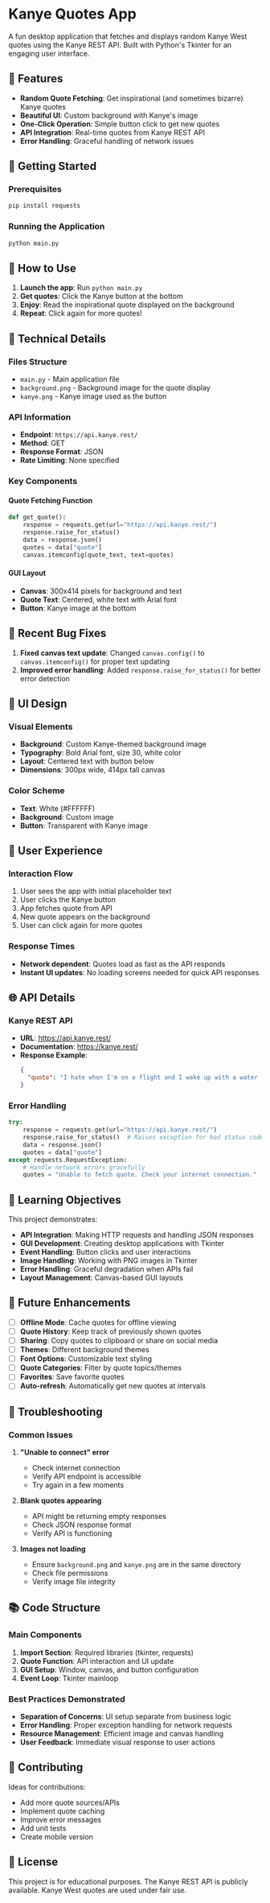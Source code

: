 # Kanye Quotes App

A fun desktop application that fetches and displays random Kanye West quotes using the Kanye REST API. Built with Python's Tkinter for an engaging user interface.

## 🎤 Features

- **Random Quote Fetching**: Get inspirational (and sometimes bizarre) Kanye quotes
- **Beautiful UI**: Custom background with Kanye's image
- **One-Click Operation**: Simple button click to get new quotes
- **API Integration**: Real-time quotes from Kanye REST API
- **Error Handling**: Graceful handling of network issues

## 🚀 Getting Started

### Prerequisites
```bash
pip install requests
```

### Running the Application
```bash
python main.py
```

## 📖 How to Use

1. **Launch the app**: Run `python main.py`
2. **Get quotes**: Click the Kanye button at the bottom
3. **Enjoy**: Read the inspirational quote displayed on the background
4. **Repeat**: Click again for more quotes!

## 🔧 Technical Details

### Files Structure
- `main.py` - Main application file
- `background.png` - Background image for the quote display
- `kanye.png` - Kanye image used as the button

### API Information
- **Endpoint**: `https://api.kanye.rest/`
- **Method**: GET
- **Response Format**: JSON
- **Rate Limiting**: None specified

### Key Components

#### Quote Fetching Function
```python
def get_quote():
    response = requests.get(url="https://api.kanye.rest/")
    response.raise_for_status()
    data = response.json()
    quotes = data["quote"]
    canvas.itemconfig(quote_text, text=quotes)
```

#### GUI Layout
- **Canvas**: 300x414 pixels for background and text
- **Quote Text**: Centered, white text with Arial font
- **Button**: Kanye image at the bottom

## 🐛 Recent Bug Fixes

1. **Fixed canvas text update**: Changed `canvas.config()` to `canvas.itemconfig()` for proper text updating
2. **Improved error handling**: Added `response.raise_for_status()` for better error detection

## 🎨 UI Design

### Visual Elements
- **Background**: Custom Kanye-themed background image
- **Typography**: Bold Arial font, size 30, white color
- **Layout**: Centered text with button below
- **Dimensions**: 300px wide, 414px tall canvas

### Color Scheme
- **Text**: White (#FFFFFF)
- **Background**: Custom image
- **Button**: Transparent with Kanye image

## 📱 User Experience

### Interaction Flow
1. User sees the app with initial placeholder text
2. User clicks the Kanye button
3. App fetches quote from API
4. New quote appears on the background
5. User can click again for more quotes

### Response Times
- **Network dependent**: Quotes load as fast as the API responds
- **Instant UI updates**: No loading screens needed for quick API responses

## 🌐 API Details

### Kanye REST API
- **URL**: https://api.kanye.rest/
- **Documentation**: https://kanye.rest/
- **Response Example**:
  ```json
  {
    "quote": "I hate when I'm on a flight and I wake up with a water bottle next to me like oh great now I gotta be responsible for this water bottle"
  }
  ```

### Error Handling
```python
try:
    response = requests.get(url="https://api.kanye.rest/")
    response.raise_for_status()  # Raises exception for bad status codes
    data = response.json()
    quotes = data["quote"]
except requests.RequestException:
    # Handle network errors gracefully
    quotes = "Unable to fetch quote. Check your internet connection."
```

## 🎯 Learning Objectives

This project demonstrates:
- **API Integration**: Making HTTP requests and handling JSON responses
- **GUI Development**: Creating desktop applications with Tkinter
- **Event Handling**: Button clicks and user interactions
- **Image Handling**: Working with PNG images in Tkinter
- **Error Handling**: Graceful degradation when APIs fail
- **Layout Management**: Canvas-based GUI layouts

## 🔮 Future Enhancements

- [ ] **Offline Mode**: Cache quotes for offline viewing
- [ ] **Quote History**: Keep track of previously shown quotes
- [ ] **Sharing**: Copy quotes to clipboard or share on social media
- [ ] **Themes**: Different background themes
- [ ] **Font Options**: Customizable text styling
- [ ] **Quote Categories**: Filter by quote topics/themes
- [ ] **Favorites**: Save favorite quotes
- [ ] **Auto-refresh**: Automatically get new quotes at intervals

## 🐛 Troubleshooting

### Common Issues

1. **"Unable to connect" error**
   - Check internet connection
   - Verify API endpoint is accessible
   - Try again in a few moments

2. **Blank quotes appearing**
   - API might be returning empty responses
   - Check JSON response format
   - Verify API is functioning

3. **Images not loading**
   - Ensure `background.png` and `kanye.png` are in the same directory
   - Check file permissions
   - Verify image file integrity

## 📚 Code Structure

### Main Components
1. **Import Section**: Required libraries (tkinter, requests)
2. **Quote Function**: API interaction and UI update
3. **GUI Setup**: Window, canvas, and button configuration
4. **Event Loop**: Tkinter mainloop

### Best Practices Demonstrated
- **Separation of Concerns**: UI setup separate from business logic
- **Error Handling**: Proper exception handling for network requests
- **Resource Management**: Efficient image and canvas handling
- **User Feedback**: Immediate visual response to user actions

## 🤝 Contributing

Ideas for contributions:
- Add more quote sources/APIs
- Implement quote caching
- Improve error messages
- Add unit tests
- Create mobile version

## 📄 License

This project is for educational purposes. The Kanye REST API is publicly available. Kanye West quotes are used under fair use.
